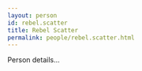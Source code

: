 ```yaml
---
layout: person
id: rebel.scatter
title: Rebel Scatter
permalink: people/rebel.scatter.html
---
```


Person details...